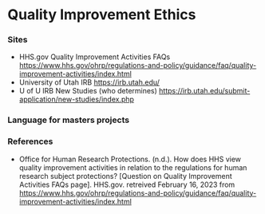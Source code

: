 # Quality Improvement Ethics

### Sites

* HHS.gov Quality Improvement Activities FAQs https://www.hhs.gov/ohrp/regulations-and-policy/guidance/faq/quality-improvement-activities/index.html
* University of Utah IRB https://irb.utah.edu/
* U of U IRB New Studies (who determines) https://irb.utah.edu/submit-application/new-studies/index.php

### Language for masters projects



### References

* Office for Human Research Protections. (n.d.). How does HHS view quality improvement activities in relation to the regulations for human research subject protections? [Question on Quality Improvement Activities FAQs page]. HHS.gov. retreived February 16, 2023 from https://www.hhs.gov/ohrp/regulations-and-policy/guidance/faq/quality-improvement-activities/index.html
